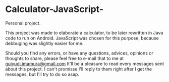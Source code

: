 Calculator-JavaScript-
======================

Personal project.

This project was made to elaborate a calculator, to be later rewritten in Java code to run on Android.
JavaScript was chosen for this purpose, because debbuging was slightly easier for me.

Should you find any errors, or have any questions, advices, opinions or thoughts to share, please feel free to e-mail that to me at guiyudi.imamura@gmail.com
It'll be a pleasure to read every messages sent about this project.
I can't promisse I'll reply to them right after I get the messages, but I'll try to do so asap.
